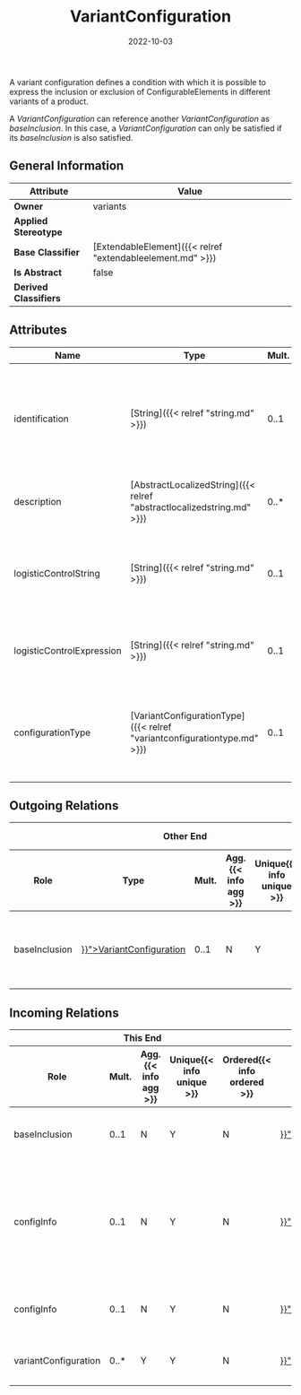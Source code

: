 ﻿---
title: VariantConfiguration
toc: false
type: specs
date: "2022-10-03"
draft: false
specification: VEC
version: 2.0.1
documentType: "Recommendation"
elementType: Class
classes:
  - VariantConfiguration
menu_name: vec-2.0.1
---
<p> A variant configuration defines a condition with which it is possible to express the inclusion or exclusion of ConfigurableElements in different variants of a product.      </p>      <p> A <i>VariantConfiguration </i>can reference another <i>VariantConfiguration</i> as <i>baseInclusion</i>. In this case, a <i>VariantConfiguration</i> can only be satisfied if its <i>baseInclusion </i>is also satisfied.      </p>

## General Information

| Attribute               | Value |
|-------------------------|-------|
| **Owner**               | variants |
| **Applied Stereotype**  |   |
| **Base Classifier**     | [ExtendableElement]({{< relref "extendableelement.md" >}})<br/>  |
| **Is Abstract**         | false |
| **Derived Classifiers** |   |

## Attributes
|  Name  |  Type  |  Mult.  |  Description  |  Owning Classifier  |
|--------|--------|---------|---------------|--------------|
|identification| [String]({{< relref "string.md" >}}) | 0..1 | <p> Specifies a unique identification of the variant configuration. The identification is guaranteed to be unique within the specification and does not change over the time.      </p> | [VariantConfiguration]({{< relref "variantconfiguration.md" >}}) |
|description| [AbstractLocalizedString]({{< relref "abstractlocalizedstring.md" >}}) | 0..* | <p>On optional human readable description of the variant configuration. </p> | [VariantConfiguration]({{< relref "variantconfiguration.md" >}}) |
|logisticControlString| [String]({{< relref "string.md" >}}) | 0..1 | <p> Specifies a logisticControlString which can be used if the variant management is not done by boolean logic.      </p> | [VariantConfiguration]({{< relref "variantconfiguration.md" >}}) |
|logisticControlExpression| [String]({{< relref "string.md" >}}) | 0..1 | <p> Specifies a logisticControlExpression expressed as boolean term.      </p> | [VariantConfiguration]({{< relref "variantconfiguration.md" >}}) |
|configurationType| [VariantConfigurationType]({{< relref "variantconfigurationtype.md" >}}) | 0..1 | <p> Allows the classification of a VariantConfiguration.     </p>      <p> (see KBLFRM-250, KBLFRM-314, KBLFRM-290)      </p> | [VariantConfiguration]({{< relref "variantconfiguration.md" >}}) |

## Outgoing Relations
<table>
    <thead>
        <tr>
           <th colspan="6">Other End</th>
           <th colspan="1">This End</th>
           <th colspan="1">General</th>
        </tr>
        <tr>
           <th>Role</th>
           <th>Type</th>
           <th>Mult.</th>
           <th>Agg.{{< info agg >}}</th>
           <th>Unique{{< info unique >}}</th>
           <th>Ordered{{< info ordered >}}</th>
           <th>Mult.</th>
           <th>Description</th>
        </tr>
    <thead>
    <tbody>
    <tr>
        <td>baseInclusion</td>
        <td><a href="{{< relref "variantconfiguration.md" >}}">VariantConfiguration</a></td>
        <td>0..1</td>
        <td>N</td>
        <td>Y</td>
        <td>N</td>
        <td></td>
        <td><p> A <i>VariantConfiguration </i>can only be satisfied if its <i>baseInclusion </i>is satisfied as well.      </p></td>
    </tr>
    </tbody>
</table>

##  Incoming Relations
<table>
    <thead>
        <tr>
           <th colspan="5">This End</th>
           <th colspan="2">Other End</th>
           <th colspan="1">General</th>
        </tr>
        <tr>
           <th>Role</th>
           <th>Mult.</th>
           <th>Agg.{{< info agg >}}</th>
           <th>Unique{{< info unique >}}</th>
           <th>Ordered{{< info ordered >}}</th>
           <th>Type</th>
           <th>Mult.</th>
           <th>Description</th>
        </tr>
    <thead>
    <tbody>
    <tr>
        <td>baseInclusion</td>
        <td>0..1</td>
        <td>N</td>
        <td>Y</td>
        <td>N</td>
        <td><a href="{{< relref "variantconfiguration.md" >}}">VariantConfiguration</a></td>
        <td></td>
        <td><p> A <i>VariantConfiguration </i>can only be satisfied if its <i>baseInclusion </i>is satisfied as well.      </p></td>
    </tr>
    <tr>
        <td>configInfo</td>
        <td>0..1</td>
        <td>N</td>
        <td>Y</td>
        <td>N</td>
        <td><a href="{{< relref "configurableelement.md" >}}">ConfigurableElement</a></td>
        <td>0..*</td>
        <td>{{< deprecated since="[]" reason="[]">}}<p> <i>Deprecated since VEC&#160;V2.0.0. Use ConfigurationConstraints instead.</i>      </p>      <p> References the configuration information that applies to the ConfigurableElement.      </p></td>
    </tr>
    <tr>
        <td>configInfo</td>
        <td>0..1</td>
        <td>N</td>
        <td>Y</td>
        <td>N</td>
        <td><a href="{{< relref "configurationconstraint.md" >}}">ConfigurationConstraint</a></td>
        <td></td>
        <td><p> References the configuration information that applies to the ConfigurationConstraint.      </p></td>
    </tr>
    <tr>
        <td>variantConfiguration</td>
        <td>0..*</td>
        <td>Y</td>
        <td>Y</td>
        <td>N</td>
        <td><a href="{{< relref "variantconfigurationspecification.md" >}}">VariantConfigurationSpecification</a></td>
        <td>1</td>
        <td>Specifies the individual VariantConfigurations defined in the VariantConfigurationSpecification.</td>
    </tr>
    </tbody>
</table>




